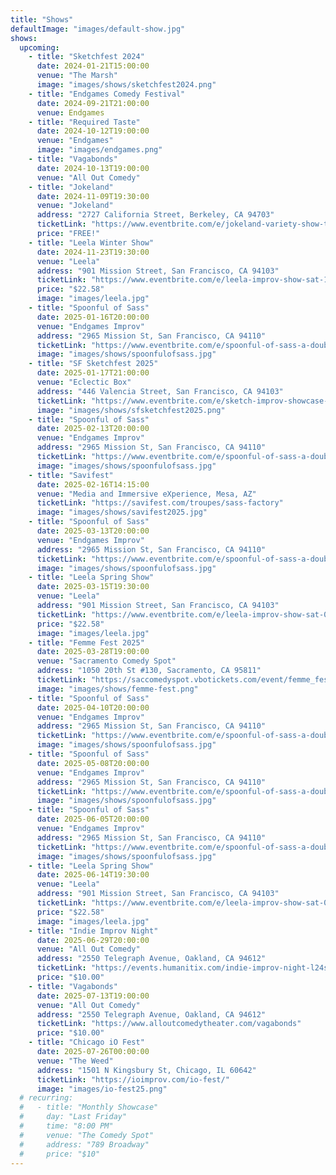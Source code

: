 ```yaml
---
title: "Shows"
defaultImage: "images/default-show.jpg"
shows:
  upcoming:
    - title: "Sketchfest 2024"
      date: 2024-01-21T15:00:00
      venue: "The Marsh"
      image: "images/shows/sketchfest2024.png"
    - title: "Endgames Comedy Festival"
      date: 2024-09-21T21:00:00
      venue: Endgames
    - title: "Required Taste"
      date: 2024-10-12T19:00:00
      venue: "Endgames"
      image: "images/endgames.png"
    - title: "Vagabonds"
      date: 2024-10-13T19:00:00
      venue: "All Out Comedy"
    - title: "Jokeland"
      date: 2024-11-09T19:30:00
      venue: "Jokeland"
      address: "2727 California Street, Berkeley, CA 94703"
      ticketLink: "https://www.eventbrite.com/e/jokeland-variety-show-tickets-1022823642047?aff=erelexpmlt"
      price: "FREE!"
    - title: "Leela Winter Show"
      date: 2024-11-23T19:30:00
      venue: "Leela"
      address: "901 Mission Street, San Francisco, CA 94103"
      ticketLink: "https://www.eventbrite.com/e/leela-improv-show-sat-112324-sanfrancisco-ca-tickets-1027970255707?aff=erelexpmlt"
      price: "$22.58"    
      image: "images/leela.jpg"
    - title: "Spoonful of Sass"
      date: 2025-01-16T20:00:00
      venue: "Endgames Improv"
      address: "2965 Mission St, San Francisco, CA 94110"
      ticketLink: "https://www.eventbrite.com/e/spoonful-of-sass-a-double-dose-of-improv-tickets-1146724226029"
      image: "images/shows/spoonfulofsass.jpg"
    - title: "SF Sketchfest 2025"
      date: 2025-01-17T21:00:00
      venue: "Eclectic Box"
      address: "446 Valencia Street, San Francisco, CA 94103"
      ticketLink: "https://www.eventbrite.com/e/sketch-improv-showcase-tickets-1082876676289?aff=oddtdtcreator"
      image: "images/shows/sfsketchfest2025.png"
    - title: "Spoonful of Sass"
      date: 2025-02-13T20:00:00
      venue: "Endgames Improv"
      address: "2965 Mission St, San Francisco, CA 94110"
      ticketLink: "https://www.eventbrite.com/e/spoonful-of-sass-a-double-dose-of-improv-tickets-1146724226029"
      image: "images/shows/spoonfulofsass.jpg"
    - title: "Savifest"
      date: 2025-02-16T14:15:00
      venue: "Media and Immersive eXperience, Mesa, AZ"
      ticketLink: "https://savifest.com/troupes/sass-factory"
      image: "images/shows/savifest2025.jpg"
    - title: "Spoonful of Sass"
      date: 2025-03-13T20:00:00
      venue: "Endgames Improv"
      address: "2965 Mission St, San Francisco, CA 94110"
      ticketLink: "https://www.eventbrite.com/e/spoonful-of-sass-a-double-dose-of-improv-tickets-1146724226029"
      image: "images/shows/spoonfulofsass.jpg"
    - title: "Leela Spring Show"
      date: 2025-03-15T19:30:00
      venue: "Leela"
      address: "901 Mission Street, San Francisco, CA 94103"
      ticketLink: "https://www.eventbrite.com/e/leela-improv-show-sat-031525-sanfrancisco-ca-tickets-1243626413079"
      price: "$22.58"
      image: "images/leela.jpg"
    - title: "Femme Fest 2025"
      date: 2025-03-28T19:00:00
      venue: "Sacramento Comedy Spot"
      address: "1050 20th St #130, Sacramento, CA 95811"
      ticketLink: "https://saccomedyspot.vbotickets.com/event/femme_fest_tickets/147805"
      image: "images/shows/femme-fest.png"
    - title: "Spoonful of Sass"
      date: 2025-04-10T20:00:00
      venue: "Endgames Improv"
      address: "2965 Mission St, San Francisco, CA 94110"
      ticketLink: "https://www.eventbrite.com/e/spoonful-of-sass-a-double-dose-of-improv-tickets-1146724226029"
      image: "images/shows/spoonfulofsass.jpg"
    - title: "Spoonful of Sass"
      date: 2025-05-08T20:00:00
      venue: "Endgames Improv"
      address: "2965 Mission St, San Francisco, CA 94110"
      ticketLink: "https://www.eventbrite.com/e/spoonful-of-sass-a-double-dose-of-improv-tickets-1146724226029"
      image: "images/shows/spoonfulofsass.jpg"
    - title: "Spoonful of Sass"
      date: 2025-06-05T20:00:00
      venue: "Endgames Improv"
      address: "2965 Mission St, San Francisco, CA 94110"
      ticketLink: "https://www.eventbrite.com/e/spoonful-of-sass-a-double-dose-of-improv-tickets-1146724226029"
      image: "images/shows/spoonfulofsass.jpg"
    - title: "Leela Spring Show"
      date: 2025-06-14T19:30:00
      venue: "Leela"
      address: "901 Mission Street, San Francisco, CA 94103"
      ticketLink: "https://www.eventbrite.com/e/leela-improv-show-sat-061425-sanfrancisco-ca-tickets-1335400110679"
      price: "$22.58"
      image: "images/leela.jpg"
    - title: "Indie Improv Night"
      date: 2025-06-29T20:00:00
      venue: "All Out Comedy"
      address: "2550 Telegraph Avenue, Oakland, CA 94612"
      ticketLink: "https://events.humanitix.com/indie-improv-night-l24sl9t3"
      price: "$10.00"
    - title: "Vagabonds"
      date: 2025-07-13T19:00:00
      venue: "All Out Comedy"
      address: "2550 Telegraph Avenue, Oakland, CA 94612"
      ticketLink: "https://www.alloutcomedytheater.com/vagabonds"
      price: "$10.00"
    - title: "Chicago iO Fest"
      date: 2025-07-26T00:00:00
      venue: "The Weed"
      address: "1501 N Kingsbury St, Chicago, IL 60642"
      ticketLink: "https://ioimprov.com/io-fest/"
      image: "images/io-fest25.png"
  # recurring:
  #   - title: "Monthly Showcase"
  #     day: "Last Friday"
  #     time: "8:00 PM"
  #     venue: "The Comedy Spot"
  #     address: "789 Broadway"
  #     price: "$10"
---
```

